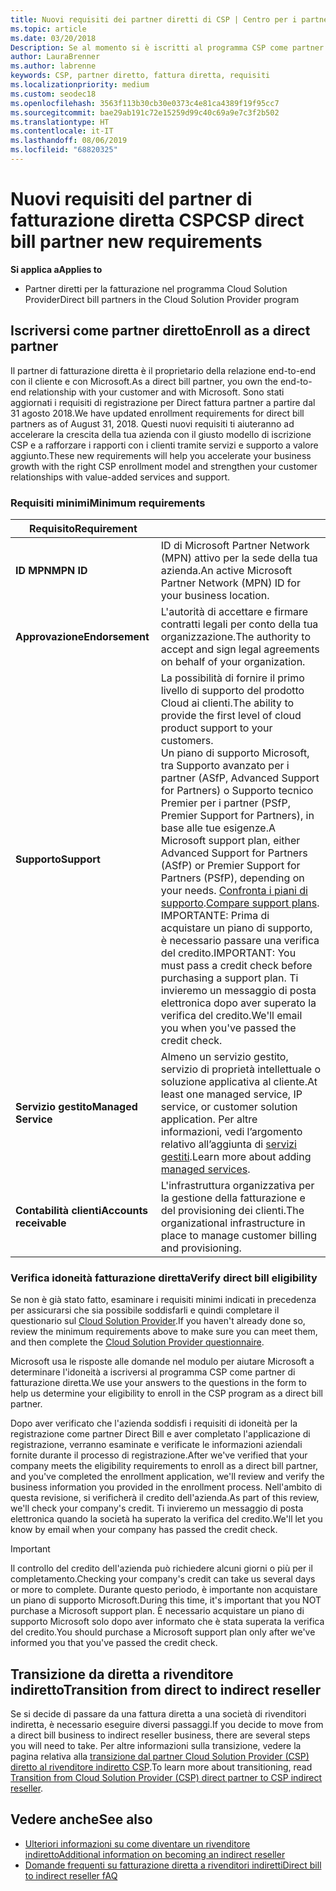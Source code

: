```yaml
---
title: Nuovi requisiti dei partner diretti di CSP | Centro per i partner
ms.topic: article
ms.date: 03/20/2018
Description: Se al momento si è iscritti al programma CSP come partner diretto, è necessario prepararsi a soddisfare i requisiti di supporto e servizi aggiornati.
author: LauraBrenner
ms.author: labrenne
keywords: CSP, partner diretto, fattura diretta, requisiti
ms.localizationpriority: medium
ms.custom: seodec18
ms.openlocfilehash: 3563f113b30cb30e0373c4e81ca4389f19f95cc7
ms.sourcegitcommit: bae29ab191c72e15259d99c40c69a9e7c3f2b502
ms.translationtype: HT
ms.contentlocale: it-IT
ms.lasthandoff: 08/06/2019
ms.locfileid: "68820325"
---
```

# <a name="csp-direct-bill-partner-new-requirements"></a><span data-ttu-id="83113-104">Nuovi requisiti del partner di fatturazione diretta CSP</span><span class="sxs-lookup"><span data-stu-id="83113-104">CSP direct bill partner new requirements</span></span>

<span data-ttu-id="83113-105">**Si applica a**</span><span class="sxs-lookup"><span data-stu-id="83113-105">**Applies to**</span></span>

- <span data-ttu-id="83113-106">Partner diretti per la fatturazione nel programma Cloud Solution Provider</span><span class="sxs-lookup"><span data-stu-id="83113-106">Direct bill partners in the Cloud Solution Provider program</span></span>

## <a name="enroll-as-a-direct-partner"></a><span data-ttu-id="83113-107">Iscriversi come partner diretto</span><span class="sxs-lookup"><span data-stu-id="83113-107">Enroll as a direct partner</span></span>

<span data-ttu-id="83113-108">Il partner di fatturazione diretta è il proprietario della relazione end-to-end con il cliente e con Microsoft.</span><span class="sxs-lookup"><span data-stu-id="83113-108">As a direct bill partner, you own the end-to-end relationship with your customer and with Microsoft.</span></span> <span data-ttu-id="83113-109">Sono stati aggiornati i requisiti di registrazione per Direct fattura partner a partire dal 31 agosto 2018.</span><span class="sxs-lookup"><span data-stu-id="83113-109">We have updated enrollment requirements for direct bill partners as of August 31, 2018.</span></span> <span data-ttu-id="83113-110">Questi nuovi requisiti ti aiuteranno ad accelerare la crescita della tua azienda con il giusto modello di iscrizione CSP e a rafforzare i rapporti con i clienti tramite servizi e supporto a valore aggiunto.</span><span class="sxs-lookup"><span data-stu-id="83113-110">These new requirements will help you accelerate your business growth with the right CSP enrollment model and strengthen your customer relationships with value-added services and support.</span></span>

### <a name="minimum-requirements"></a><span data-ttu-id="83113-111">Requisiti minimi</span><span class="sxs-lookup"><span data-stu-id="83113-111">Minimum requirements</span></span>

|<span data-ttu-id="83113-112">**Requisito**</span><span class="sxs-lookup"><span data-stu-id="83113-112">**Requirement**</span></span>|                             |
|--------------------------------|--------------------------------------------------------------|
|<span data-ttu-id="83113-113">**ID MPN**</span><span class="sxs-lookup"><span data-stu-id="83113-113">**MPN ID**</span></span>   |<span data-ttu-id="83113-114">ID di Microsoft Partner Network (MPN) attivo per la sede della tua azienda.</span><span class="sxs-lookup"><span data-stu-id="83113-114">An active Microsoft Partner Network (MPN) ID for your business location.</span></span>    |
|<span data-ttu-id="83113-115">**Approvazione**</span><span class="sxs-lookup"><span data-stu-id="83113-115">**Endorsement**</span></span>   |<span data-ttu-id="83113-116">L'autorità di accettare e firmare contratti legali per conto della tua organizzazione.</span><span class="sxs-lookup"><span data-stu-id="83113-116">The authority to accept and sign legal agreements on behalf of your organization.</span></span>|
|<span data-ttu-id="83113-117">**Supporto**</span><span class="sxs-lookup"><span data-stu-id="83113-117">**Support**</span></span>   |<span data-ttu-id="83113-118">La possibilità di fornire il primo livello di supporto del prodotto Cloud ai clienti.</span><span class="sxs-lookup"><span data-stu-id="83113-118">The ability to provide the first level of cloud product support to your customers.</span></span> <br><span data-ttu-id="83113-119">Un piano di supporto Microsoft, tra Supporto avanzato per i partner (ASfP, Advanced Support for Partners) o Supporto tecnico Premier per i partner (PSfP, Premier Support for Partners), in base alle tue esigenze.</span><span class="sxs-lookup"><span data-stu-id="83113-119">A Microsoft support plan, either Advanced Support for Partners (ASfP) or Premier Support for Partners (PSfP), depending on your needs.</span></span> <span data-ttu-id="83113-120">[Confronta i piani di supporto](https://partner.microsoft.com/support/partnersupport).</span><span class="sxs-lookup"><span data-stu-id="83113-120">[Compare support plans](https://partner.microsoft.com/support/partnersupport).</span></span><br> <span data-ttu-id="83113-121">IMPORTANTE: Prima di acquistare un piano di supporto, è necessario passare una verifica del credito.</span><span class="sxs-lookup"><span data-stu-id="83113-121">IMPORTANT: You must pass a credit check before purchasing a support plan.</span></span> <span data-ttu-id="83113-122">Ti invieremo un messaggio di posta elettronica dopo aver superato la verifica del credito.</span><span class="sxs-lookup"><span data-stu-id="83113-122">We'll email you when you've passed the credit check.</span></span> |
|<span data-ttu-id="83113-123">**Servizio gestito**</span><span class="sxs-lookup"><span data-stu-id="83113-123">**Managed Service**</span></span>   |<span data-ttu-id="83113-124">Almeno un servizio gestito, servizio di proprietà intellettuale o soluzione applicativa al cliente.</span><span class="sxs-lookup"><span data-stu-id="83113-124">At least one managed service, IP service, or customer solution application.</span></span> <span data-ttu-id="83113-125">Per altre informazioni, vedi l’argomento relativo all’aggiunta di [servizi gestiti](https://partner.microsoft.com/business-opportunities/managed-services-provider).</span><span class="sxs-lookup"><span data-stu-id="83113-125">Learn more about adding [managed services](https://partner.microsoft.com/business-opportunities/managed-services-provider).</span></span>|
|<span data-ttu-id="83113-126">**Contabilità clienti**</span><span class="sxs-lookup"><span data-stu-id="83113-126">**Accounts receivable**</span></span> |<span data-ttu-id="83113-127">L'infrastruttura organizzativa per la gestione della fatturazione e del provisioning dei clienti.</span><span class="sxs-lookup"><span data-stu-id="83113-127">The organizational infrastructure in place to manage customer billing and provisioning.</span></span>

### <a name="verify-direct-bill-eligibility"></a><span data-ttu-id="83113-128">Verifica idoneità fatturazione diretta</span><span class="sxs-lookup"><span data-stu-id="83113-128">Verify direct bill eligibility</span></span>

<span data-ttu-id="83113-129">Se non è già stato fatto, esaminare i requisiti minimi indicati in precedenza per assicurarsi che sia possibile soddisfarli e quindi completare il questionario sul [Cloud Solution Provider](https://partner.microsoft.com/cloud-solution-provider/assessment).</span><span class="sxs-lookup"><span data-stu-id="83113-129">If you haven't already done so, review the minimum requirements above to make sure you can meet them, and then complete the [Cloud Solution Provider questionnaire](https://partner.microsoft.com/cloud-solution-provider/assessment).</span></span>

<span data-ttu-id="83113-130">Microsoft usa le risposte alle domande nel modulo per aiutare Microsoft a determinare l'idoneità a iscriversi al programma CSP come partner di fatturazione diretta.</span><span class="sxs-lookup"><span data-stu-id="83113-130">We use your answers to the questions in the form to help us determine your eligibility to enroll in the CSP program as a direct bill partner.</span></span>

<span data-ttu-id="83113-131">Dopo aver verificato che l'azienda soddisfi i requisiti di idoneità per la registrazione come partner Direct Bill e aver completato l'applicazione di registrazione, verranno esaminate e verificate le informazioni aziendali fornite durante il processo di registrazione.</span><span class="sxs-lookup"><span data-stu-id="83113-131">After we've verified that your company meets the eligibility requirements to enroll as a direct bill partner, and you've completed the enrollment application, we'll review and verify the business information you provided in the enrollment process.</span></span> <span data-ttu-id="83113-132">Nell'ambito di questa revisione, si verificherà il credito dell'azienda.</span><span class="sxs-lookup"><span data-stu-id="83113-132">As part of this review, we'll check your company's credit.</span></span> <span data-ttu-id="83113-133">Ti invieremo un messaggio di posta elettronica quando la società ha superato la verifica del credito.</span><span class="sxs-lookup"><span data-stu-id="83113-133">We'll let you know by email when your company has passed the credit check.</span></span>

>[!IMPORTANT]
><span data-ttu-id="83113-134">Il controllo del credito dell'azienda può richiedere alcuni giorni o più per il completamento.</span><span class="sxs-lookup"><span data-stu-id="83113-134">Checking your company's credit can take us several days or more to complete.</span></span> <span data-ttu-id="83113-135">Durante questo periodo, è importante non acquistare un piano di supporto Microsoft.</span><span class="sxs-lookup"><span data-stu-id="83113-135">During this time, it's important that you NOT purchase a Microsoft support plan.</span></span> <span data-ttu-id="83113-136">È necessario acquistare un piano di supporto Microsoft solo dopo aver informato che è stata superata la verifica del credito.</span><span class="sxs-lookup"><span data-stu-id="83113-136">You should purchase a Microsoft support plan only after we've informed you that you've passed the credit check.</span></span>

## <a name="transition-from-direct-to-indirect-reseller"></a><span data-ttu-id="83113-137">Transizione da diretta a rivenditore indiretto</span><span class="sxs-lookup"><span data-stu-id="83113-137">Transition from direct to indirect reseller</span></span>

<span data-ttu-id="83113-138">Se si decide di passare da una fattura diretta a una società di rivenditori indiretta, è necessario eseguire diversi passaggi.</span><span class="sxs-lookup"><span data-stu-id="83113-138">If you decide to move from a direct bill business to indirect reseller business, there are several steps you will need to take.</span></span> <span data-ttu-id="83113-139">Per altre informazioni sulla transizione, vedere la pagina relativa alla [transizione dal partner Cloud Solution Provider (CSP) diretto al rivenditore indiretto CSP](transition-direct-to-indirect.md).</span><span class="sxs-lookup"><span data-stu-id="83113-139">To learn more about transitioning, read [Transition from Cloud Solution Provider (CSP) direct partner to CSP indirect reseller](transition-direct-to-indirect.md).</span></span> 

## <a name="see-also"></a><span data-ttu-id="83113-140">Vedere anche</span><span class="sxs-lookup"><span data-stu-id="83113-140">See also</span></span>

- [<span data-ttu-id="83113-141">Ulteriori informazioni su come diventare un rivenditore indiretto</span><span class="sxs-lookup"><span data-stu-id="83113-141">Additional information on becoming an indirect reseller</span></span>](https://assetsprod.microsoft.com/csp-directbill-to-indirect-transition.pdf)
- [<span data-ttu-id="83113-142">Domande frequenti su fatturazione diretta a rivenditori indiretti</span><span class="sxs-lookup"><span data-stu-id="83113-142">Direct bill to indirect reseller fAQ</span></span>](https://assetsprod.microsoft.com/mpn/direct-bill-partner-faq.pdf)
